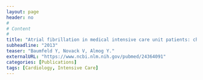 ```yaml
---
layout: page
header: no
#
# Content
#
title: "Atrial fibrillation in medical intensive care unit patients: characteristics and consequences."
subheadline: "2013"
teaser: "Baumfeld Y, Novack V, Almog Y."
externalURL: "https://www.ncbi.nlm.nih.gov/pubmed/24364091"
categories: [Publications]
tags: [Cardiology, Intensive Care]
---
```

